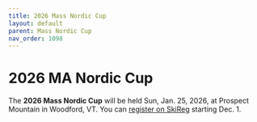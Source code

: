 ```yaml
---
title: 2026 Mass Nordic Cup
layout: default
parent: Mass Nordic Cup
nav_order: 1098 
---
```


# 2026 MA Nordic Cup

The **2026 Mass Nordic Cup** will be held Sun, Jan. 25, 2026, at Prospect Mountain in Woodford, VT.
You can [register on SkiReg](https://www.skireg.com/massachusetts-nordic-program-u16-eastern-high-school-qualifier) starting Dec. 1.
